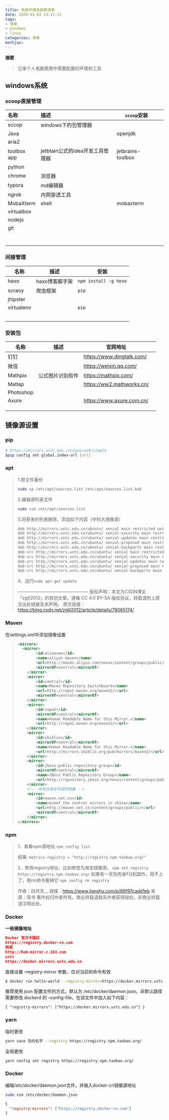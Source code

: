 ```yaml
---
title: 系统环境及依赖清单
date: 2020-01-03 13:21:11
tags: 
- 清单
- windows
- linux
categories: 清单
mathjax:
---
```

**摘要**

>记录个人电脑使用中需要配置的环境和工具

<!--more-->

## windows系统

### scoop直接管理

| 名称        | 描述                             | `scoop`安装       |      |
| :---------- | :------------------------------- | ----------------- | ---- |
| sccop       | windows下的包管理器              |                   |      |
| Java        |                                  | openjdk           |      |
| aria2       |                                  |                   |      |
| toolbox app | jetbtain公式的idea开发工具管理器 | jetbrains-toolbox |      |
| python      |                                  |                   |      |
| chrome      | 浏览器                           |                   |      |
| typora      | md编辑器                         |                   |      |
| ngrok       | 内网穿透工具                     |                   |      |
| MobaXterm   | shell                            | mobaxterm         |      |
| virtualbox  |                                  |                   |      |
| nodejs      |                                  |                   |      |
| git         |                                  |                   |      |
|             |                                  |                   |      |
|             |                                  |                   |      |
|             |                                  |                   |      |
|             |                                  |                   |      |
|             |                                  |                   |      |
|             |                                  |                   |      |
|             |                                  |                   |      |

### 间接管理

| 名称       | 描述           | 安装                  |
| ---------- | -------------- | --------------------- |
| hexo       | hexo博客脚手架 | `npm install -g hexo` |
| scraoy     | 爬虫框架       | `pip`                 |
| jhipster   |                |                       |
| virtualenv |                | `pip`                 |
|            |                |                       |
|            |                |                       |
|            |                |                       |
|            |                |                       |
|            |                |                       |



### 安装包

| 名称      | 描述             | 官网地址                  |      |
| --------- | ---------------- | ------------------------- | ---- |
| 钉钉      |                  | https://www.dingtalk.com/ |      |
| 微信      |                  | https://weixin.qq.com/    |      |
| Mathpix   | 公式图片识别软件 | https://mathpix.com/      |      |
| Matlap    |                  | https://ww2.mathworks.cn/ |      |
| Photoshop |                  |                           |      |
| Axure     |                  | https://www.axure.com.cn/ |      |
|           |                  |                           |      |
|           |                  |                           |      |
|           |                  |                           |      |

## 镜像源设置

### pip

```bash
# https://mirrors.ustc.edu.cn/pypi/web/simple
$pip config set global.index-url [url] 
```

### apt

> 1.原文件备份
>
> ```bash
> sudo cp /etc/apt/sources.list /etc/apt/sources.list.bak
> ```
>
> 2.编辑源列表文件
>
> ```bash
> sudo vim /etc/apt/sources.list
> ```
>
> 3.将原来的列表删除，添加如下内容（中科大镜像源）
>
> ```bash
> deb http://mirrors.ustc.edu.cn/ubuntu/ xenial main restricted universe multiverse
> deb http://mirrors.ustc.edu.cn/ubuntu/ xenial-security main restricted universe multiverse
> deb http://mirrors.ustc.edu.cn/ubuntu/ xenial-updates main restricted universe multiverse
> deb http://mirrors.ustc.edu.cn/ubuntu/ xenial-proposed main restricted universe multiverse
> deb http://mirrors.ustc.edu.cn/ubuntu/ xenial-backports main restricted universe multiverse
> deb-src http://mirrors.ustc.edu.cn/ubuntu/ xenial main restricted universe multiverse
> deb-src http://mirrors.ustc.edu.cn/ubuntu/ xenial-security main restricted universe multiverse
> deb-src http://mirrors.ustc.edu.cn/ubuntu/ xenial-updates main restricted universe multiverse
> deb-src http://mirrors.ustc.edu.cn/ubuntu/ xenial-proposed main restricted universe multiverse
> deb-src http://mirrors.ustc.edu.cn/ubuntu/ xenial-backports main restricted universe multiverse
> ```
>
> 4、运行`sudo apt-get update`
>
> ————————————————
> 版权声明：本文为CSDN博主「zgljl2012」的原创文章，遵循 CC 4.0 BY-SA 版权协议，转载请附上原文出处链接及本声明。
> 原文链接：https://blog.csdn.net/zgljl2012/article/details/79065174/

### Maven

在settings.xml中添加镜像设置

> 
>
> ```xml
> <mirrors>
> 	<mirror>
>         <id>alimaven</id>
>         <name>aliyun maven</name>
>         <url>http://maven.aliyun.com/nexus/content/groups/public/</url>
>         <mirrorOf>central</mirrorOf>
>     </mirror>
>     <mirror>
>         <id>central</id>
>         <name>Maven Repository Switchboard</name>
>         <url>http://repo1.maven.org/maven2/</url>
>         <mirrorOf>central</mirrorOf>
>     </mirror>
>     <mirror>
>         <id>repo2</id>
>         <mirrorOf>central</mirrorOf>
>         <name>Human Readable Name for this Mirror.</name>
>         <url>http://repo2.maven.org/maven2/</url>
>     </mirror>
>     <mirror>
>         <id>ibiblio</id>
>         <mirrorOf>central</mirrorOf>
>         <name>Human Readable Name for this Mirror.</name>
>         <url>http://mirrors.ibiblio.org/pub/mirrors/maven2/</url>
>     </mirror>
>     <mirror>
>         <id>jboss-public-repository-group</id>
>         <mirrorOf>central</mirrorOf>
>         <name>JBoss Public Repository Group</name>
>         <url>http://repository.jboss.org/nexus/content/groups/public</url>
>     </mirror>
>     <!-- 中央仓库在中国的镜像 -->
>     <mirror>
>         <id>maven.net.cn</id>
>         <name>oneof the central mirrors in china</name>
>         <url>http://maven.net.cn/content/groups/public/</url>
>         <mirrorOf>central</mirrorOf>
>     </mirror>
> </mirrors>
> ```

### npm

> 1、查看npm源地址
>  `npm config list`
>
> 结果:
>  `metrics-registry = "http://registry.npm.taobao.org/"`
>
> 2、修改registry地址，比如修改为淘宝镜像源。
>  `npm set registry https://registry.npm.taobao.org/`
>  如果有一天你肉身FQ到国外，用不上了，用rm命令删掉它
>  `npm config rm registry`
>
> 
>
> 作者：四月天__
> 链接：https://www.jianshu.com/p/66f97cadd1eb
> 来源：简书
> 著作权归作者所有。商业转载请联系作者获得授权，非商业转载请注明出处。

### Docker

**一些镜像地址**

```json
Docker 官方中国区
https://registry.docker-cn.com
网易
http://hub-mirror.c.163.com
ustc
https://docker.mirrors.ustc.edu.cn
```



直接设置 –registry-mirror 参数，仅对当前的命令有效 

```bash
$ docker run hello-world --registry-mirror=https://docker.mirrors.ustc.edu.cn
```

 推荐使用 json 配置文件的方式，默认为 /etc/docker/daemon.json，非默认路径需要修改 dockerd 的 –config-file，在该文件中加入如下内容： 

```jso
{ "registry-mirrors": ["https://docker.mirrors.ustc.edu.cn"] }
```

### yarn

临时更改

```bash
yarn save 包的名字 --registry https://registry.npm.taobao.org/
```

全局更改

```bash
yarn config set registry https://registry.npm.taobao.org/
```

### Docker

编辑/etc/docker/daemon.json文件，并输入docker-cn镜像源地址

```bash
sudo vim /etc/docker/daemon.json
```

```json
{
  "registry-mirrors": ["https://registry.docker-cn.com"]
}
```

